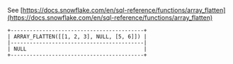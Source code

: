 See [https://docs.snowflake.com/en/sql-reference/functions/array_flatten](https://docs.snowflake.com/en/sql-reference/functions/array_flatten)
```
+------------------------------------------+
| ARRAY_FLATTEN([[1, 2, 3], NULL, [5, 6]]) |
|------------------------------------------|
| NULL                                     |
+------------------------------------------+
```
